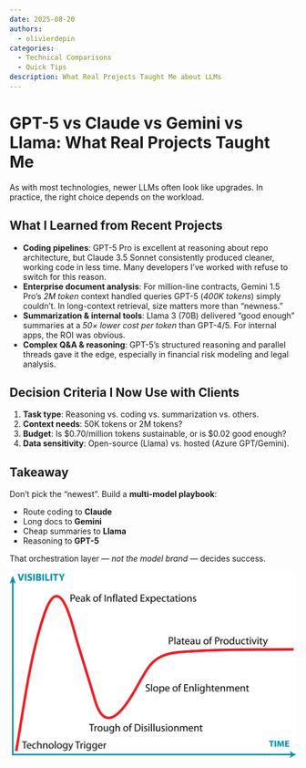```yaml
---
date: 2025-08-20
authors:
  - olivierdepin
categories:
  - Technical Comparisons
  - Quick Tips
description: What Real Projects Taught Me about LLMs
---
```


# GPT-5 vs Claude vs Gemini vs Llama: What Real Projects Taught Me

As with most technologies, newer LLMs often look like upgrades. In practice, the right choice depends on the workload.

## What I Learned from Recent Projects

<!-- more -->

- **Coding pipelines**: GPT-5 Pro is excellent at reasoning about repo architecture, but Claude 3.5 Sonnet consistently produced cleaner, working code in less time. Many developers I’ve worked with refuse to switch for this reason.  
- **Enterprise document analysis**: For million-line contracts, Gemini 1.5 Pro’s *2M token* context handled queries GPT-5 (*400K tokens*) simply couldn’t. In long-context retrieval, size matters more than “newness.”  
- **Summarization & internal tools**: Llama 3 (70B) delivered “good enough” summaries at a *50× lower cost per token* than GPT-4/5. For internal apps, the ROI was obvious.  
- **Complex Q&A & reasoning**: GPT-5’s structured reasoning and parallel threads gave it the edge, especially in financial risk modeling and legal analysis.  

## Decision Criteria I Now Use with Clients

1. **Task type**: Reasoning vs. coding vs. summarization vs. others.  
2. **Context needs**: 50K tokens or 2M tokens?  
3. **Budget**: Is $0.70/million tokens sustainable, or is $0.02 good enough?  
4. **Data sensitivity**: Open-source (Llama) vs. hosted (Azure GPT/Gemini).  

## Takeaway

Don’t pick the “newest”. Build a **multi-model playbook**:  
- Route coding to **Claude**  
- Long docs to **Gemini**  
- Cheap summaries to **Llama**  
- Reasoning to **GPT-5**  

That orchestration layer — *not the model brand* — decides success.

![Fight the Hype](images/gartner.svg)